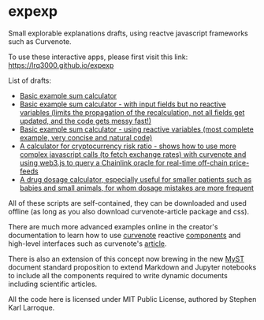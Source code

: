 # expexp
Small explorable explanations drafts, using reactve javascript frameworks such as Curvenote.

To use these interactive apps, please first visit this link: https://lrq3000.github.io/expexp

List of drafts:
* [Basic example sum calculator](https://lrq3000.github.io/expexp/iooxa-example-sum.html)
* [Basic example sum calculator - with input fields but no reactive variables (limits the propagation of the recalculation, not all fields get updated, and the code gets messy fast!)](https://lrq3000.github.io/expexp/iooxa-example-sum-input.html)
* [Basic example sum calculator - using reactive variables (most complete example, very concise and natural code)](https://lrq3000.github.io/expexp/curvenote-example-sum-reactive-variables.html)
* [A calculator for cryptocurrency risk ratio - shows how to use more complex javascript calls (to fetch exchange rates) with curvenote and using web3.js to query a Chainlink oracle for real-time off-chain price-feeds](https://lrq3000.github.io/expexp/cryptoriskcalc.html)
* [A drug dosage calculator, especially useful for smaller patients such as babies and small animals, for whom dosage mistakes are more frequent](https://lrq3000.github.io/expexp/baby-drug-dosage-calculator.html)

All of these scripts are self-contained, they can be downloaded and used offline (as long as you also download curvenote-article package and css).

There are much more advanced examples online in the creator's documentation to learn how to use [curvenote](https://curvenote.dev) reactive [components](https://github.com/curvenote/components) and high-level interfaces such as curvenote's [article](https://github.com/curvenote/article).

There is also an extension of this concept now brewing in the new [MyST](https://mystmd.org/) document standard proposition to extend Markdown and Jupyter notebooks to include all the components required to write dynamic documents including scientific articles.

All the code here is licensed under MIT Public License, authored by Stephen Karl Larroque.

